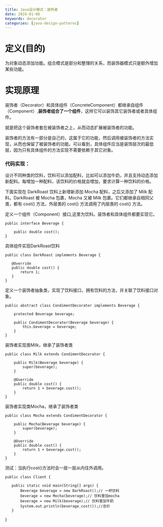 ```yaml
---
title: Java设计模式：装饰者
date: 2019-01-08 
keywords: decorator
categories: [java-design-patterns]
---
```

# 定义(目的)
为对象动态添加功能。组合模式是部分和整理的关系，而装饰器模式只是额外增加某些功能。

# 实现原理

装饰者（Decorator）和具体组件（ConcreteComponent）都继承自组件（Component）,**装饰者组合了一个组件**，这样它可以装饰其它装饰者或者具体组件。

就是把这个装饰者套在被装饰者之上，从而动态扩展被装饰者的功能。

装饰者的方法有一部分是自己的，这属于它的功能，然后调用被装饰者的方法实现，从而也保留了被装饰者的功能。可以看到，具体组件应当是装饰层次的最低层，因为只有具体组件的方法实现不需要依赖于其它对象。

### 代码实现：
设计不同种类的饮料，饮料可以添加配料，比如可以添加牛奶，并且支持动态添加新配料。每增加一种配料，该饮料的价格就会增加，要求计算一种饮料的价格。

下面实现在 DarkRoast 饮料上新增新添加 Mocha 配料，之后又添加了 Milk 配料。DarkRoast 被 Mocha 包裹，Mocha 又被 Milk 包裹。它们都继承自相同父类，都有 cost() 方法，外层类的 cost() 方法调用了内层类的 cost() 方法。

    
   定义一个组件（Component）接口,这里为饮料。装饰者和具体组件都要实现它。
   
    public interface Beverage {
    
        public double cost();
    }
    
   具体组件实现DarkRoast饮料
   
    public class DarkRoast implements Beverage {
   
       @Override
       public double cost() {
           return 1;
       }
    }
    
   定义一个装饰者抽象类，实现了饮料接口，拥有饮料的方法，并关联了饮料接口对象。
    
    public abstract class CondimentDecorator implements Beverage {
    
        protected Beverage beverage;
    
        public CondimentDecorator(Beverage beverage) {
            this.beverage = beverage;
        }
    }
    
   装饰者实现类Milk，继承了装饰者类
   
    public class Milk extends CondimentDecorator {
    
        public Milk(Beverage beverage) {
            super(beverage);
        }
    
        @Override
        public double cost() {
            return 1 + beverage.cost();
        }
    }
    
   装饰者实现类Mocha，继承了装饰者类
   
    public class Mocha extends CondimentDecorator {
    
        public Mocha(Beverage beverage) {
            super(beverage);
        }
    
        @Override
        public double cost() {
            return 1 + beverage.cost();
        }
    }

   测试：当执行cost()方法时会一层一层从内往外调用。
   
    public class Client {
   
       public static void main(String[] args) {
           Beverage beverage = new DarkRoast();// 一杯饮料
           beverage = new Mocha(beverage);// 饮料里加mocha
           beverage = new Milk(beverage);// 饮料里加牛奶
           System.out.println(beverage.cost());//总价
       }
   }